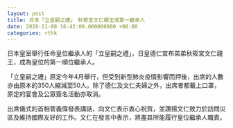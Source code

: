 ```yaml
---
layout: post
title: 日本「立皇嗣之禮」　秋筱宮文仁親王成第一繼承人
date: 2020-11-08 16:42:08.000000000 +08:00
categories: rthk
---
```


日本皇室舉行任命皇位繼承人的「立皇嗣之禮」，日皇德仁宣布弟弟秋筱宮文仁親王，成為皇位的第一順位繼承人。

「立皇嗣之禮」原定今年4月舉行，但受到新型肺炎疫情影響而押後，出席的人數亦由原本的350人縮減至50人。除了德仁及文仁夫婦之外，出席者都戴上口罩，原定的宴會及公眾簽名活動亦取消。

出席儀式的首相菅義偉發表講話，向文仁表示衷心祝賀，並讚揚文仁致力於訪問災區及維持國際友好的工作。文仁在發言中表示，將盡其所能履行皇位繼承人職責。
